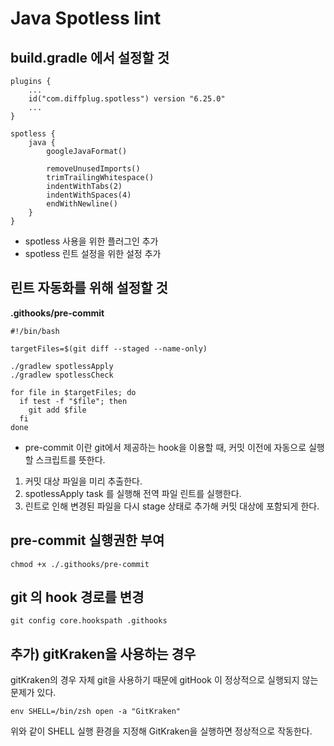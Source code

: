 # Java Spotless lint

## build.gradle 에서 설정할 것

```Gradle
plugins {
    ...
    id("com.diffplug.spotless") version "6.25.0"
    ...
}

spotless {
    java {
        googleJavaFormat()

        removeUnusedImports()
        trimTrailingWhitespace()
        indentWithTabs(2)
        indentWithSpaces(4)
        endWithNewline()
    }
}
```

- spotless 사용을 위한 플러그인 추가
- spotless 린트 설정을 위한 설정 추가

## 린트 자동화를 위해 설정할 것

**.githooks/pre-commit**

```shell
#!/bin/bash

targetFiles=$(git diff --staged --name-only)

./gradlew spotlessApply
./gradlew spotlessCheck

for file in $targetFiles; do
  if test -f "$file"; then
    git add $file
  fi
done
```

- pre-commit 이란 git에서 제공하는 hook을 이용할 때, 커밋 이전에 자동으로 실행할 스크립트를 뜻한다.
1. 커밋 대상 파일을 미리 추출한다.
2. spotlessApply task 를 실행해 전역 파일 린트를 실행한다.
3. 린트로 인해 변경된 파일을 다시 stage 상태로 추가해 커밋 대상에 포함되게 한다.

## pre-commit 실행권한 부여
```shell
chmod +x ./.githooks/pre-commit
```

## git 의 hook 경로를 변경 
```shell
git config core.hookspath .githooks
```

## 추가) gitKraken을 사용하는 경우

gitKraken의 경우 자체 git을 사용하기 때문에 gitHook 이 정상적으로 실행되지 않는 문제가 있다.

```shell
env SHELL=/bin/zsh open -a "GitKraken"
```

위와 같이 SHELL 실행 환경을 지정해 GitKraken을 실행하면 정상적으로 작동한다.

